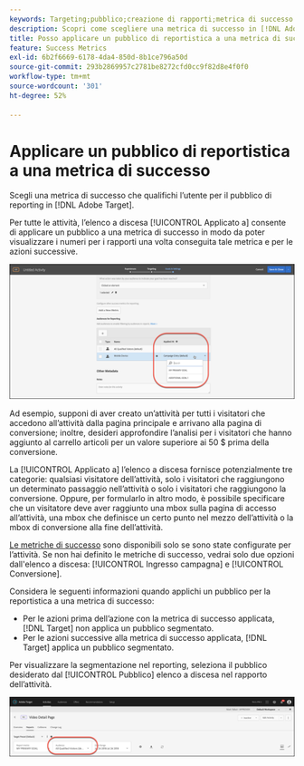 ```yaml
---
keywords: Targeting;pubblico;creazione di rapporti;metrica di successo
description: Scopri come scegliere una metrica di successo in [!DNL Adobe Target] che qualifica l’utente per il pubblico di reportistica.
title: Posso applicare un pubblico di reportistica a una metrica di successo?
feature: Success Metrics
exl-id: 6b2f6669-6178-4da4-850d-8b1ce796a50d
source-git-commit: 293b2869957c2781be8272cfd0cc9f82d8e4f0f0
workflow-type: tm+mt
source-wordcount: '301'
ht-degree: 52%

---
```


# Applicare un pubblico di reportistica a una metrica di successo

Scegli una metrica di successo che qualifichi l’utente per il pubblico di reporting in [!DNL Adobe Target].

Per tutte le attività, l’elenco a discesa [!UICONTROL Applicato a] consente di applicare un pubblico a una metrica di successo in modo da poter visualizzare i numeri per i rapporti una volta conseguita tale metrica e per le azioni successive.

![immagine success_metric](assets/success_metric.png)

Ad esempio, supponi di aver creato un’attività per tutti i visitatori che accedono all’attività dalla pagina principale e arrivano alla pagina di conversione; inoltre, desideri approfondire l’analisi per i visitatori che hanno aggiunto al carrello articoli per un valore superiore ai 50 $ prima della conversione.

La [!UICONTROL Applicato a] l’elenco a discesa fornisce potenzialmente tre categorie: qualsiasi visitatore dell’attività, solo i visitatori che raggiungono un determinato passaggio nell’attività o solo i visitatori che raggiungono la conversione. Oppure, per formularlo in altro modo, è possibile specificare che un visitatore deve aver raggiunto una mbox sulla pagina di accesso all’attività, una mbox che definisce un certo punto nel mezzo dell’attività o la mbox di conversione alla fine dell’attività.

[Le metriche di successo](/help/main/c-activities/r-success-metrics/success-metrics.md#reference_D011575C85DA48E989A244593D9B9924) sono disponibili solo se sono state configurate per l’attività. Se non hai definito le metriche di successo, vedrai solo due opzioni dall&#39;elenco a discesa: [!UICONTROL Ingresso campagna] e [!UICONTROL Conversione].

Considera le seguenti informazioni quando applichi un pubblico per la reportistica a una metrica di successo:

* Per le azioni prima dell’azione con la metrica di successo applicata, [!DNL Target] non applica un pubblico segmentato.
* Per le azioni successive alla metrica di successo applicata, [!DNL Target] applica un pubblico segmentato.

Per visualizzare la segmentazione nel reporting, seleziona il pubblico desiderato dal [!UICONTROL Pubblico] elenco a discesa nel rapporto dell’attività.

![immagine a discesa reporting_audience](assets/reporting_audience_dropdown.png)
